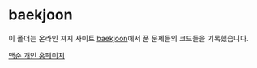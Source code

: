 # baekjoon

이 폴더는 온라인 져지 사이트 [baekjoon](https://www.acmicpc.net/)에서 푼 문제들의 코드들을 기록했습니다.

[백준 개인 홈페이지](https://www.acmicpc.net/user/chaeaok)
